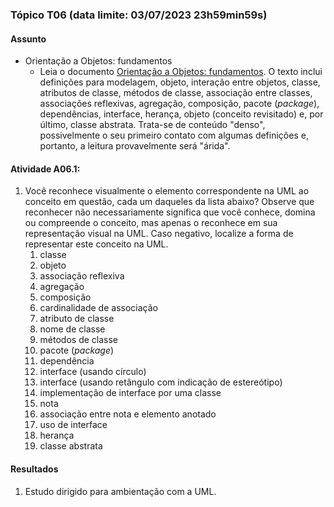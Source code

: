 ### Tópico T06 (data limite: **03/07/2023 23h59min59s**)

#### Assunto

- Orientação a Objetos: fundamentos
  - Leia o documento [Orientação a Objetos: fundamentos](./fundamentos.md).
    O texto inclui definições para modelagem, objeto, interação entre objetos, classe, atributos de classe, métodos de classe, associação entre classes, associações reflexivas, agregação, composição, pacote (_package_), dependências,
    interface, herança, objeto (conceito revisitado) e, por último, classe abstrata. Trata-se de conteúdo "denso", possivelmente o seu primeiro contato com algumas definições e, portanto, a leitura provavelmente será "árida".

#### Atividade A06.1:

1. Você reconhece visualmente o elemento correspondente na UML ao conceito em questão, cada um daqueles da lista abaixo? Observe que reconhecer não necessariamente significa que você conhece, domina ou compreende o conceito, mas apenas o reconhece em sua representação visual na UML. Caso negativo, localize a forma de representar este conceito na UML.
   1. classe
   1. objeto
   1. associação reflexiva
   1. agregação
   1. composição
   1. cardinalidade de associação
   1. atributo de classe
   1. nome de classe
   1. métodos de classe
   1. pacote (_package_)
   1. dependência
   1. interface (usando círculo)
   1. interface (usando retângulo com indicação de estereótipo)
   1. implementação de interface por uma classe
   1. nota
   1. associação entre nota e elemento anotado
   1. uso de interface
   1. herança
   1. classe abstrata

#### Resultados

1. Estudo dirigido para ambientação com a UML.
